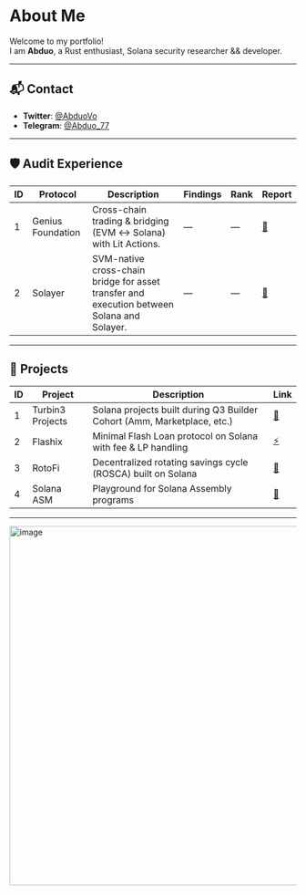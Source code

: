 # About Me

Welcome to my portfolio!  
I am **Abduo**, a Rust enthusiast, Solana security researcher && developer.

---

## 📬 Contact

- **Twitter**: [@AbduoVo](https://x.com/AbduoVo)
- **Telegram**: [@Abduo_77](https://t.me/Abduo_77)

---

## 🛡️ Audit Experience

| ID | Protocol | Description  | Findings | Rank | Report |
|----|----------------|-----------------------|-------------|----------|-------------|
| 1  |     Genius Foundation          |          Cross-chain trading & bridging (EVM ↔ Solana) with Lit Actions.              | —           | —        | [📝]()          |
| 2 | Solayer             |      SVM-native cross-chain bridge for asset transfer and execution between Solana and Solayer.                | —           | —        | [📝]()             |


---

## 🔧 Projects

| ID | Project     | Description                                                               | Link                                                   |
| -- | ---------------- | ------------------------------------------------------------------------- | ------------------------------------------------------ |
| 1  | Turbin3 Projects | Solana projects built during Q3 Builder Cohort (Amm, Marketplace, etc.) | [🔧](https://github.com/Abduovv/Q3_25_Builder_Abduovv) |
| 2  | Flashix          | Minimal Flash Loan protocol on Solana with fee & LP handling              | [⚡](https://github.com/Abduovv/Flashix)                |
| 3  | RotoFi        | Decentralized rotating savings cycle (ROSCA) built on Solana              | [🔁](https://github.com/Abduovv/RotoFi/tree/main)  |
| 4  | Solana ASM     | Playground for Solana Assembly programs | [🧩](https://github.com/Abduovv/solana-asm) |


---

<img width="1200" height="630" alt="image" src="https://github.com/user-attachments/assets/87705f24-a9ef-451b-ae2d-b34a57a4b355" />


